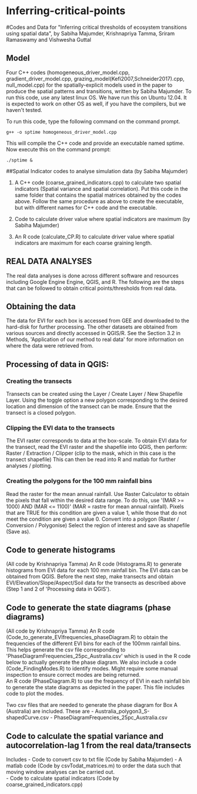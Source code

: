 # Inferring-critical-points

#Codes and Data for "Inferring critical thresholds of ecosystem transitions using spatial data", by Sabiha Majumder, Krishnapriya Tamma, Sriram Ramaswamy and Vishwesha Guttal 

## Model
Four C++ codes (homogeneous_driver_model.cpp, gradient_driver_model.cpp, grazing_model(Kefi2007,Schneider2017).cpp, null_model.cpp) for the spatially-explicit models used in the paper to produce the spatial patterns and transitions, written by Sabiha Majumder. To run this code, use any latest linux OS. We have run this on Ubuntu 12.04. It is expected to work on other OS as well, if you have the compilers, but we haven't tested. 

To run this code, type the following command on the command prompt.

```
g++ -o sptime homogeneous_driver_model.cpp
```
This will compile the C++ code and provide an executable named sptime. Now execute this on the command prompt:

```
./sptime &
```
 
##Spatial Indicator codes to analyse simulation data (by Sabiha Majumder)

1. A C++ code (coarse_grained_indicators.cpp) to calculate two spatial indicators (Spatial variance and spatial correlation). Put this code in the same folder that contains the spatial matrices obtained by the codes above. Follow the same procedure as above to create the executable, but with different names for C++ code and the executable.

2. Code to calculate driver value where spatial indicators are maximum (by Sabiha Majumder)

3. An R code (calculate_CP.R) to calculate driver value where spatial indicators are maximum for each coarse graining length. 

## REAL DATA ANALYSES
The real data analyses is done across different software and resources including Google Engine Engine, QGIS, and R. 
The following are the steps that can be followed to obtain critical points/thresholds from real data.

## Obtaining the data
The data for EVI for each box is accessed from GEE and downloaded to the hard-disk for further processing. The other datasets are obtained from various sources and directly accessed in QGIS/R. See the Section 3.2 in Methods, 'Application of our method to real data' for more information on where the data were retrieved from. 

## Processing of data in QGIS:
### Creating the transects
Transects can be created using the Layer / Create Layer / New Shapefile Layer. Using the toggle option a new polygon corresponding to the desired location and dimension of the transect can be made. Ensure that the transect is a closed polygon. 

### Clipping the EVI data to the transects
The EVI raster corresponds to data at the box-scale. To obtain EVI data for the transect, read the EVI raster and the shapefile into QGIS, then perform: Raster / Extraction / Clipper (clip to the mask, which in this case is the transect shapefile)
This can then be read into R and matlab for further analyses / plotting. 

### Creating the polygons for the 100 mm rainfall bins
Read the raster for the mean annual rainfall. Use Raster Calculator to obtain the pixels that fall within the desired data range. To do this, use '(MAR >= 1000) AND (MAR <= 1100)' (MAR = rastre for mean annual rainfall). Pixels that are TRUE for this condition are given a value 1, while those that do not meet the condition are given a value 0. Convert into a polygon (Raster / Conversion / Polygonise)
Select the region of interest and save as shapefile (Save as).

## Code to generate histograms 
(All code by Krishnapriya Tamma)
An R code (Histograms.R) to generate histograms from EVI data for each 100 mm rainfall bin. The EVI data can be obtained from QGIS. 
Before the next step, make transects and obtain EVI/Elevation/Slope/Aspect/Soil data for the transects as described above (Step 1 and 2 of 'Processing data in QGIS').

## Code to generate the state diagrams (phase diagrams) 
(All code by Krishnapriya Tamma)
An R code (Code_to_generate_EVIfrequencies_phaseDiagram.R) to obtain the frequencies of the different EVI bins for each of the 100mm rainfall bins. This helps generate the csv file corresponding to 'PhaseDiagramFrequencies_25pc_Australia.csv' which is used in the R code below to actually generate the phase diagram. 
We also include a code (Code_FindingModes.R) to identify modes. Might require some manual inspection to ensure correct modes are being returned.  
An R code (PhaseDiagram.R) to use the frequency of EVI in each rainfall bin to generate the state diagrams as depicted in the paper. This file includes code to plot the modes. 

Two csv files that are needed to generate the phase diagram for Box A (Australia) are included. These are 
     - Australia_polygon3_S-shapedCurve.csv
     - PhaseDiagramFrequencies_25pc_Australia.csv

## Code to calculate the spatial variance and autocorrelation-lag 1 from the real data/transects
Includes
     - Code to convert csv to txt file (Code by Sabiha Majumder)
     - A matlab code (Code by csvTodat_matrices.m) to order the data such that moving window analyses can be carried out.  
     - Code to calculate spatial indicators (Code by coarse_grained_indicators.cpp) 






